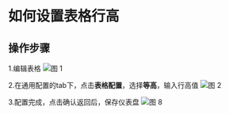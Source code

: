 # 如何设置表格行高


## 操作步骤
1.编辑表格
![图 1](/img/src/visulization/tablePro/lineHight/lineHight1.png) 

2.在通用配置的tab下，点击**表格配置**，选择**等高**，输入行高值
![图 2](/img/src/visulization/tablePro/lineHight/lineHight2.png) 

3.配置完成，点击确认返回后，保存仪表盘
![图 8](/img/src/visulization/tablePro/lineHight/lineHight3.png)